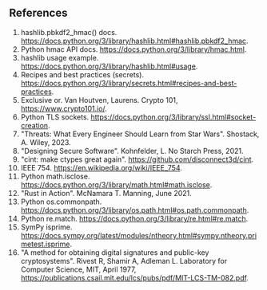 ## References
1. hashlib.pbkdf2_hmac() docs. https://docs.python.org/3/library/hashlib.html#hashlib.pbkdf2_hmac.
2. Python hmac API docs. https://docs.python.org/3/library/hmac.html.
2. hashlib usage example. https://docs.python.org/3/library/hashlib.html#usage.
2. Recipes and best practices (secrets). https://docs.python.org/3/library/secrets.html#recipes-and-best-practices.
2. Exclusive or. Van Houtven, Laurens. Crypto 101, https://www.crypto101.io/.
2. Python TLS sockets. https://docs.python.org/3/library/ssl.html#socket-creation.
2. "Threats: What Every Engineer Should Learn from Star Wars". Shostack, A. Wiley, 2023.
2. "Designing Secure Software". Kohnfelder, L. No Starch Press, 2021.
2. "cint: make ctypes great again". https://github.com/disconnect3d/cint.
2. IEEE 754. https://en.wikipedia.org/wiki/IEEE_754.
2. Python math.isclose. https://docs.python.org/3/library/math.html#math.isclose.
2. "Rust in Action". McNamara T. Manning, June 2021.
2. Python os.commonpath. https://docs.python.org/3/library/os.path.html#os.path.commonpath.
2. Python re.match. https://docs.python.org/3/library/re.html#re.match.
2. SymPy isprime. https://docs.sympy.org/latest/modules/ntheory.html#sympy.ntheory.primetest.isprime.
2. "A method for obtaining digital signatures and public-key cryptosystems". Rivest R, Shamir A, Adleman L. Laboratory for Computer Science, MIT, April 1977, https://publications.csail.mit.edu/lcs/pubs/pdf/MIT-LCS-TM-082.pdf.
